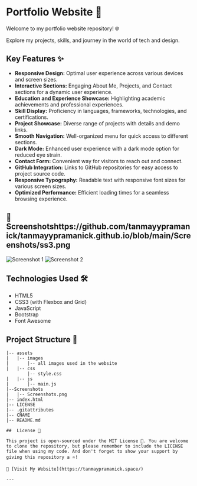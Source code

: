 # Portfolio Website 🚀

Welcome to my portfolio website repository! 🌐

Explore my projects, skills, and journey in the world of tech and design.

##  Key Features ✨

- **Responsive Design:** Optimal user experience across various devices and screen sizes.
- **Interactive Sections:** Engaging About Me, Projects, and Contact sections for a dynamic user experience.
- **Education and Experience Showcase:** Highlighting academic achievements and professional experiences.
- **Skill Display:** Proficiency in languages, frameworks, technologies, and certifications.
- **Project Showcase:** Diverse range of projects with details and demo links.
- **Smooth Navigation:** Well-organized menu for quick access to different sections.
- **Dark Mode:** Enhanced user experience with a dark mode option for reduced eye strain.
- **Contact Form:** Convenient way for visitors to reach out and connect.
- **GitHub Integration:** Links to GitHub repositories for easy access to project source code.
- **Responsive Typography:** Readable text with responsive font sizes for various screen sizes.
- **Optimized Performance:** Efficient loading times for a seamless browsing experience.

## 📸 Screenshotshttps://github.com/tanmayypramanick/tanmayypramanick.github.io/blob/main/Screenshots/ss3.png

![Screenshot 1]([path/to/screenshot1.png](https://github.com/tanmayypramanick/tanmayypramanick.github.io/blob/main/Screenshots/ss1.png))
![Screenshot 2]([path/to/screenshot2.png](https://github.com/tanmayypramanick/tanmayypramanick.github.io/blob/main/Screenshots/ss3.png))

## Technologies Used 🛠️

- HTML5
- CSS3 (with Flexbox and Grid)
- JavaScript
- Bootstrap
- Font Awesome


## Project Structure 📂

```plaintext
|-- assets
|   |-- images
|       |-- all images used in the website
|   |-- css
        |-- style.css
|   |-- js
|       |-- main.js
|--Screenshots
|   |-- Screenshots.png
|-- index.html
|-- LICENSE
|-- .gitattributes
|-- CNAME
|-- README.md

##  License 📄

This project is open-sourced under the MIT License 🥳. You are welcome to clone the repository, but please remember to include the LICENSE file when using my code. And don't forget to show your support by giving this repository a ⭐️!

🚀 [Visit My Website](https://tanmaypramanick.space/)

---


